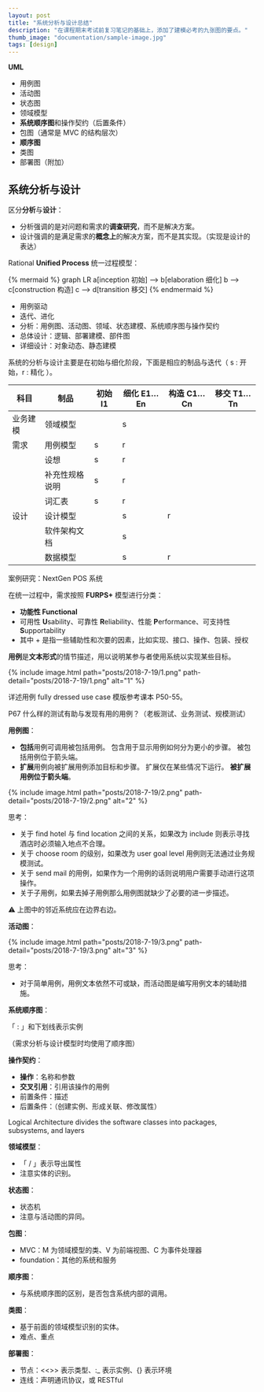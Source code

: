 ```yaml
---
layout: post
title: "系统分析与设计总结"
description: "在课程期末考试前复习笔记的基础上，添加了建模必考的九张图的要点。"
thumb_image: "documentation/sample-image.jpg"
tags: [design]
---
```


**UML**

- 用例图
- 活动图
- 状态图
- 领域模型
- **系统顺序图**和操作契约（后置条件）
- 包图（通常是 MVC 的结构层次）
- **顺序图**
- 类图
- 部署图（附加）



## 系统分析与设计



区分**分析**与**设计**：

- 分析强调的是对问题和需求的**调查研究**，而不是解决方案。
- 设计强调的是满足需求的**概念上**的解决方案，而不是其实现。（实现是设计的表达）



Rational **Unified Process** 统一过程模型：

{% mermaid %}
graph LR
a[inception 初始] --> b[elaboration 细化]
b --> c[construction 构造]
c --> d[transition 移交]
{% endmermaid %}

- 用例驱动
- 迭代、进化
- 分析：用例图、活动图、领域、状态建模、系统顺序图与操作契约
- 总体设计：逻辑、部署建模、部件图
- 详细设计：对象动态、静态建模



系统的分析与设计主要是在初始与细化阶段，下面是相应的制品与迭代（ s : 开始，r : 精化 ）。

| 科目     | 制品           | 初始 I1 | 细化 E1…En | 构造 C1…Cn | 移交 T1…Tn |
| -------- | -------------- | ------- | ---------- | ---------- | ---------- |
| 业务建模 | 领域模型       |         | s          |            |            |
| 需求     | 用例模型       | s       | r          |            |            |
|          | 设想           | s       | r          |            |            |
|          | 补充性规格说明 | s       | r          |            |            |
|          | 词汇表         | s       | r          |            |            |
| 设计     | 设计模型       |         | s          | r          |            |
|          | 软件架构文档   |         | s          |            |            |
|          | 数据模型       |         | s          | r          |            |



案例研究：NextGen POS 系统



在统一过程中，需求按照 **FURPS+** 模型进行分类：

- **功能性 Functional**
- 可用性 **U**sability、可靠性 **R**eliability、性能 **P**erformance、可支持性 **S**upportability
- 其中 + 是指一些辅助性和次要的因素，比如实现、接口、操作、包装、授权



**用例**是**文本形式**的情节描述，用以说明某参与者使用系统以实现某些目标。



{% include image.html path="posts/2018-7-19/1.png" path-detail="posts/2018-7-19/1.png" alt="1" %}

详述用例 fully dressed use case 模版参考课本 P50-55。

P67 什么样的测试有助与发现有用的用例？（老板测试、业务测试、规模测试）





**用例图**：

- **包括**用例可调用被包括用例。 包含用于显示用例如何分为更小的步骤。 被包括用例位于箭头端。
- **扩展**用例向被扩展用例添加目标和步骤。 扩展仅在某些情况下运行。 **被扩展用例位于箭头端**。

{% include image.html path="posts/2018-7-19/2.png" path-detail="posts/2018-7-19/2.png" alt="2" %}

思考：

- 关于 find hotel 与 find location 之间的关系，如果改为 include 则表示寻找酒店时必须输入地点不合理。
- 关于 choose room 的级别，如果改为 user goal level 用例则无法通过业务规模测试。
- 关于 send mail 的用例，如果作为一个用例的话则说明用户需要手动进行这项操作。
- 关于子用例，如果去掉子用例那么用例图就缺少了必要的进一步描述。

⚠️ 上图中的邻近系统应在边界右边。



**活动图**：

{% include image.html path="posts/2018-7-19/3.png" path-detail="posts/2018-7-19/3.png" alt="3" %}

思考：

- 对于简单用例，用例文本依然不可或缺，而活动图是编写用例文本的辅助措施。



**系统顺序图**：

「 : 」和下划线表示实例

（需求分析与设计模型时均使用了顺序图）

**操作契约**：

- **操作**：名称和参数
- **交叉引用**：引用该操作的用例
- 前置条件：描述
- 后置条件：（创建实例、形成关联、修改属性）

Logical Architecture divides the software classes into packages, subsystems, and layers  



**领域模型**：

- 「 / 」表示导出属性
- 注意实体的识别。



**状态图**：

- 状态机
- 注意与活动图的异同。



**包图**：

- MVC：M 为领域模型的类、V 为前端视图、C 为事件处理器
- foundation：其他的系统和服务



**顺序图**：

- 与系统顺序图的区别，是否包含系统内部的调用。



**类图**：

- 基于前面的领域模型识别的实体。
- 难点、重点



**部署图**：

- 节点：<<>> 表示类型、:_ 表示实例、{} 表示环境
- 连线：声明通讯协议，或 RESTful









